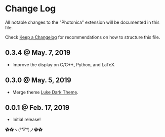 # Change Log

All notable changes to the "Photonica" extension will be documented in this file.

Check [Keep a Changelog](http://keepachangelog.com/) for recommendations on how to structure this file.

## 0.3.4 @ May. 7, 2019

* Improve the display on C/C++, Python, and LaTeX.

## 0.3.0 @ May. 5, 2019

* Merge theme [Luke Dark Theme](https://marketplace.visualstudio.com/items?itemName=ConAntares.luke-dark-theme).

## 0.0.1 @ Feb. 17, 2019

* Initial release!

✿✿ヽ(°▽°)ノ✿✿
